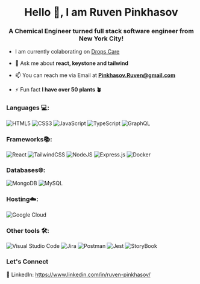 <h1 align="center">Hello 👋, I am Ruven Pinkhasov</h1>
<h3 align="center">A Chemical Engineer turned full stack software engineer from New York City!</h3>

- I am currently colaborating on [Drops Care](https://github.com/jahorwitz/drops)

- 💬 Ask me about **react, keystone and tailwind**

- 📫 You can reach me via Email at **Pinkhasov.Ruven@gmail.com**

- ⚡ Fun fact **I have over 50 plants 🪴**


### Languages 💻: 
![HTML5](https://img.shields.io/badge/html5-%23E34F26.svg?style=for-the-badge&logo=html5&logoColor=white)
![CSS3](https://img.shields.io/badge/css3-%231572B6.svg?style=for-the-badge&logo=css3&logoColor=white)
![JavaScript](https://img.shields.io/badge/javascript-%23323330.svg?style=for-the-badge&logo=javascript&logoColor=%23F7DF1E)
![TypeScript](https://img.shields.io/badge/typescript-%23007ACC.svg?style=for-the-badge&logo=typescript&logoColor=white)
![GraphQL](https://img.shields.io/badge/-GraphQL-E10098?style=for-the-badge&logo=graphql&logoColor=white)

### Frameworks📚:
![React](https://img.shields.io/badge/react-%2320232a.svg?style=for-the-badge&logo=react&logoColor=%2361DAFB)
![TailwindCSS](https://img.shields.io/badge/tailwindcss-%2338B2AC.svg?style=for-the-badge&logo=tailwind-css&logoColor=white)
![NodeJS](https://img.shields.io/badge/node.js-6DA55F?style=for-the-badge&logo=node.js&logoColor=white)
![Express.js](https://img.shields.io/badge/express.js-%23404d59.svg?style=for-the-badge&logo=express&logoColor=%2361DAFB)
![Docker](https://img.shields.io/badge/Docker-2CA5E0?style=for-the-badge&logo=docker&logoColor=white)

### Databases🌐:
![MongoDB](https://img.shields.io/badge/MongoDB-%234ea94b.svg?style=for-the-badge&logo=mongodb&logoColor=white)
![MySQL](https://img.shields.io/badge/mysql-4479A1.svg?style=for-the-badge&logo=mysql&logoColor=white)

### Hosting☁️:
![Google Cloud](https://img.shields.io/badge/GoogleCloud-%234285F4.svg?style=for-the-badge&logo=google-cloud&logoColor=white)

### Other tools 🛠️:
![Visual Studio Code](https://img.shields.io/badge/Visual%20Studio%20Code-0078d7.svg?style=for-the-badge&logo=visual-studio-code&logoColor=white)
![Jira](https://img.shields.io/badge/jira-%230A0FFF.svg?style=for-the-badge&logo=jira&logoColor=white)
![Postman](https://img.shields.io/badge/Postman-FF6C37?style=for-the-badge&logo=postman&logoColor=white)
![Jest](https://img.shields.io/badge/Jest-C21325?style=for-the-badge&logo=jest&logoColor=white)
![StoryBook](https://img.shields.io/badge/storybook-FF4785?style=for-the-badge&logo=storybook&logoColor=white)

### Let's Connect
📱 LinkedIn: https://www.linkedin.com/in/ruven-pinkhasov/

